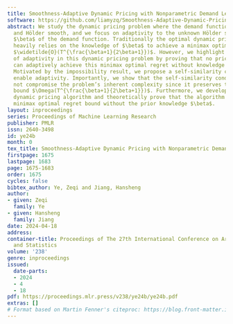 ```yaml
---
title: Smoothness-Adaptive Dynamic Pricing with Nonparametric Demand Learning
software: https://github.com/liamyzq/Smoothness-Adaptive-Dynamic-Pricing
abstract: We study the dynamic pricing problem where the demand function is nonparametric
  and Hölder smooth, and we focus on adaptivity to the unknown Hölder smoothness parameter
  $\beta$ of the demand function. Traditionally the optimal dynamic pricing algorithm
  heavily relies on the knowledge of $\beta$ to achieve a minimax optimal regret of
  $\widetilde{O}(T^{\frac{\beta+1}{2\beta+1}})$. However, we highlight the challenge
  of adaptivity in this dynamic pricing problem by proving that no pricing policy
  can adaptively achieve this minimax optimal regret without knowledge of $\beta$.
  Motivated by the impossibility result, we propose a self-similarity condition to
  enable adaptivity. Importantly, we show that the self-similarity condition does
  not compromise the problem’s inherent complexity since it preserves the regret lower
  bound $\Omega(T^{\frac{\beta+1}{2\beta+1}})$. Furthermore, we develop a smoothness-adaptive
  dynamic pricing algorithm and theoretically prove that the algorithm achieves this
  minimax optimal regret bound without the prior knowledge $\beta$.
layout: inproceedings
series: Proceedings of Machine Learning Research
publisher: PMLR
issn: 2640-3498
id: ye24b
month: 0
tex_title: Smoothness-Adaptive Dynamic Pricing with Nonparametric Demand Learning
firstpage: 1675
lastpage: 1683
page: 1675-1683
order: 1675
cycles: false
bibtex_author: Ye, Zeqi and Jiang, Hansheng
author:
- given: Zeqi
  family: Ye
- given: Hansheng
  family: Jiang
date: 2024-04-18
address:
container-title: Proceedings of The 27th International Conference on Artificial Intelligence
  and Statistics
volume: '238'
genre: inproceedings
issued:
  date-parts:
  - 2024
  - 4
  - 18
pdf: https://proceedings.mlr.press/v238/ye24b/ye24b.pdf
extras: []
# Format based on Martin Fenner's citeproc: https://blog.front-matter.io/posts/citeproc-yaml-for-bibliographies/
---
```

